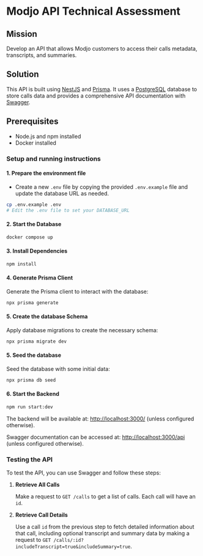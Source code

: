 # Modjo API Technical Assessment

## Mission

Develop an API that allows Modjo customers to access their calls metadata, transcripts, and summaries.

## Solution

This API is built using [NestJS](https://nestjs.com/) and [Prisma](https://www.prisma.io/). It uses a [PostgreSQL](https://www.postgresql.org/) database to store calls data and provides a comprehensive API documentation with [Swagger](https://docs.nestjs.com/openapi/introduction/).

## Prerequisites

- Node.js and npm installed
- Docker installed

### Setup and running instructions

#### 1. Prepare the environment file

- Create a new `.env` file by copying the provided `.env.example` file and update the database URL as needed.

```bash
cp .env.example .env
# Edit the .env file to set your DATABASE_URL
```

#### 2. Start the Database

```bash
docker compose up
```

#### 3. Install Dependencies

```bash
npm install
```

#### 4. Generate Prisma Client

Generate the Prisma client to interact with the database:

```bash
npx prisma generate
```

#### 5. Create the database Schema

Apply database migrations to create the necessary schema:

```bash
npx prisma migrate dev
```

#### 5. Seed the database

Seed the database with some initial data:

```bash
npx prisma db seed
```

#### 6. Start the Backend

```bash
npm run start:dev
```

The backend will be available at: [http://localhost:3000/](http://localhost:3000/) (unless configured otherwise).

Swagger documentation can be accessed at: [http://localhost:3000/api](http://localhost:3000/api) (unless configured otherwise).

### Testing the API

To test the API, you can use Swagger and follow these steps:

1. **Retrieve All Calls**

   Make a request to `GET /calls` to get a list of calls. Each call will have an `id`.

2. **Retrieve Call Details**

   Use a call `id` from the previous step to fetch detailed information about that call, including optional transcript and summary data by making a request to `GET /calls/:id?includeTranscript=true&includeSummary=true`.
